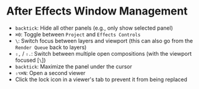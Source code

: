 # After Effects Window Management

- `backtick`: Hide all other panels (e.g., only show selected panel)
- `⌘0`: Toggle between `Project` and `Effects Controls`
- `\`: Switch focus between layers and viewport (this can also go from the `Render Queue` back to layers)
- `⇧,` / `⇧.`: Switch between multiple open compositions (with the viewport focused [`\`])
- `backtick`: Maximize the panel under the cursor
- `⇧⌥⌘N`: Open a second viewer
- Click the lock icon in a viewer's tab to prevent it from being replaced
